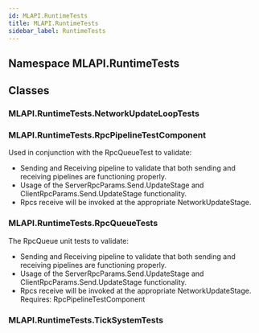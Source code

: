 ```yaml
---  
id: MLAPI.RuntimeTests  
title: MLAPI.RuntimeTests
sidebar_label: RuntimeTests
---
```


## Namespace MLAPI.RuntimeTests

<div class="markdown level0 summary">

</div>

<div class="markdown level0 conceptual">

</div>

<div class="markdown level0 remarks">

</div>

## Classes

### MLAPI.RuntimeTests.NetworkUpdateLoopTests

<div class="section">

</div>

### MLAPI.RuntimeTests.RpcPipelineTestComponent

<div class="section">

Used in conjunction with the RpcQueueTest to validate:

-   Sending and Receiving pipeline to validate that both sending and
    receiving pipelines are functioning properly.
-   Usage of the ServerRpcParams.Send.UpdateStage and
    ClientRpcParams.Send.UpdateStage functionality.
-   Rpcs receive will be invoked at the appropriate NetworkUpdateStage.

</div>

### MLAPI.RuntimeTests.RpcQueueTests

<div class="section">

The RpcQueue unit tests to validate:

-   Sending and Receiving pipeline to validate that both sending and
    receiving pipelines are functioning properly.
-   Usage of the ServerRpcParams.Send.UpdateStage and
    ClientRpcParams.Send.UpdateStage functionality.
-   Rpcs receive will be invoked at the appropriate NetworkUpdateStage.
    Requires: RpcPipelineTestComponent

</div>

### MLAPI.RuntimeTests.TickSystemTests

<div class="section">

</div>
